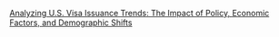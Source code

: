[Analyzing U.S. Visa Issuance Trends: The Impact of Policy, Economic Factors, and Demographic Shifts](https://rpubs.com/annab0503/1261253)
